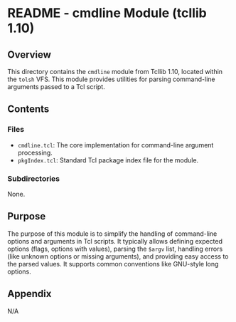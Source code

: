 # README - cmdline Module (tcllib 1.10)

## Overview

This directory contains the `cmdline` module from Tcllib 1.10, located within the `tolsh` VFS. This module provides utilities for parsing command-line arguments passed to a Tcl script.

## Contents

### Files

- `cmdline.tcl`: The core implementation for command-line argument processing.
- `pkgIndex.tcl`: Standard Tcl package index file for the module.

### Subdirectories

None.

## Purpose

The purpose of this module is to simplify the handling of command-line options and arguments in Tcl scripts. It typically allows defining expected options (flags, options with values), parsing the `$argv` list, handling errors (like unknown options or missing arguments), and providing easy access to the parsed values. It supports common conventions like GNU-style long options.

## Appendix

N/A 